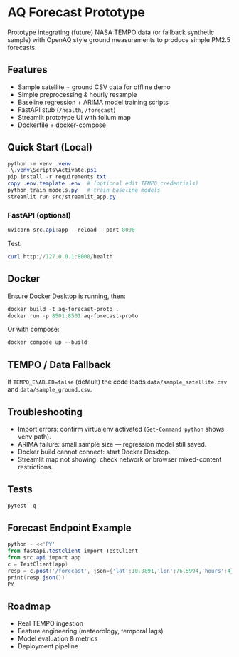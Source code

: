 # AQ Forecast Prototype

Prototype integrating (future) NASA TEMPO data (or fallback synthetic sample) with OpenAQ style ground measurements to produce simple PM2.5 forecasts.

## Features
- Sample satellite + ground CSV data for offline demo
- Simple preprocessing & hourly resample
- Baseline regression + ARIMA model training scripts
- FastAPI stub (`/health`, `/forecast`)
- Streamlit prototype UI with folium map
- Dockerfile + docker-compose

## Quick Start (Local)
```powershell
python -m venv .venv
.\.venv\Scripts\Activate.ps1
pip install -r requirements.txt
copy .env.template .env  # (optional edit TEMPO credentials)
python train_models.py   # train baseline models
streamlit run src/streamlit_app.py
```

### FastAPI (optional)
```powershell
uvicorn src.api:app --reload --port 8000
```
Test:
```powershell
curl http://127.0.0.1:8000/health
```

## Docker
Ensure Docker Desktop is running, then:
```powershell
docker build -t aq-forecast-proto .
docker run -p 8501:8501 aq-forecast-proto
```
Or with compose:
```powershell
docker compose up --build
```

## TEMPO / Data Fallback
If `TEMPO_ENABLED=false` (default) the code loads `data/sample_satellite.csv` and `data/sample_ground.csv`.

## Troubleshooting
- Import errors: confirm virtualenv activated (`Get-Command python` shows venv path).
- ARIMA failure: small sample size — regression model still saved.
- Docker build cannot connect: start Docker Desktop.
- Streamlit map not showing: check network or browser mixed-content restrictions.

## Tests
```powershell
pytest -q
```

## Forecast Endpoint Example
```powershell
python - <<'PY'
from fastapi.testclient import TestClient
from src.api import app
c = TestClient(app)
resp = c.post('/forecast', json={'lat':10.0891,'lon':76.5994,'hours':4})
print(resp.json())
PY
```

## Roadmap
- Real TEMPO ingestion
- Feature engineering (meteorology, temporal lags)
- Model evaluation & metrics
- Deployment pipeline
